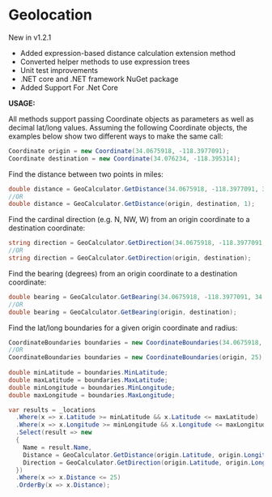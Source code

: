 # Geolocation

New in v1.2.1

- Added expression-based distance calculation extension method
- Converted helper methods to use expression trees
- Unit test improvements
- .NET core and .NET framework NuGet package
- Added Support For .Net Core

**USAGE:**

All methods support passing Coordinate objects as parameters as well as decimal lat/long values. Assuming the following
Coordinate objects, the examples below show two different ways to make the same call:

```c#
Coordinate origin = new Coordinate(34.0675918, -118.3977091);
Coordinate destination = new Coordinate(34.076234, -118.395314);
```

Find the distance between two points in miles:
```c#
double distance = GeoCalculator.GetDistance(34.0675918, -118.3977091, 34.076234, -118.395314, 1);
//OR
double distance = GeoCalculator.GetDistance(origin, destination, 1);
```
Find the cardinal direction (e.g. N, NW, W) from an origin coordinate to a destination coordinate:
```c#
string direction = GeoCalculator.GetDirection(34.0675918, -118.3977091, 34.076234, -118.395314);
//OR
string direction = GeoCalculator.GetDirection(origin, destination);
```

Find the bearing (degrees) from an origin coordinate to a destination coordinate:
```c#
double bearing = GeoCalculator.GetBearing(34.0675918, -118.3977091, 34.076234, -118.395314);
//OR
double bearing = GeoCalculator.GetBearing(origin, destination);
```

Find the lat/long boundaries for a given origin coordinate and radius:
```c#
CoordinateBoundaries boundaries = new CoordinateBoundaries(34.0675918, -118.3977091, 25);
//OR
CoordinateBoundaries boundaries = new CoordinateBoundaries(origin, 25);
  
double minLatitude = boundaries.MinLatitude;
double maxLatitude = boundaries.MaxLatitude;
double minLongitude = boundaries.MinLongitude;
double maxLongitude = boundaries.MaxLongitude;

var results = _locations
  .Where(x => x.Latitude >= minLatitude && x.Latitude <= maxLatitude)
  .Where(x => x.Longitude >= minLongitude && x.Longitude <= maxLongitude)
  .Select(result => new 
  {
    Name = result.Name,
    Distance = GeoCalculator.GetDistance(origin.Latitude, origin.Longitude, result.Latitude, result.Longitude, 1),
    Direction = GeoCalculator.GetDirection(origin.Latitude, origin.Longitude, result.Latitude, result.Longitude)
  })
  .Where(x => x.Distance <= 25)
  .OrderBy(x => x.Distance);
```
